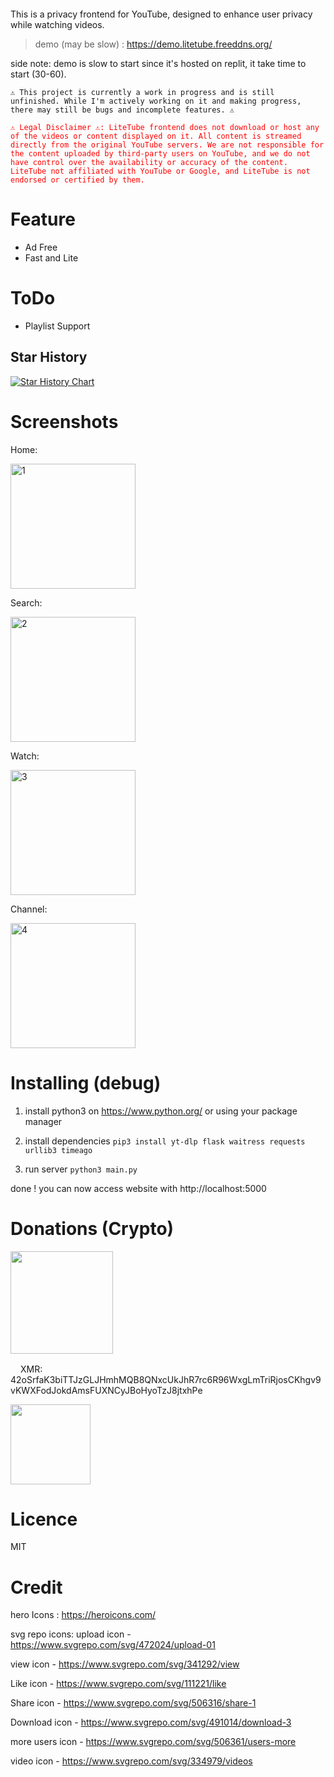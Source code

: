 <p align="center">
    <picture>
      <source media="(prefers-color-scheme: dark)" srcset="https://github.com/Mollomm1/LiteTube/blob/master/static/logo.png?raw=true">
      <source media="(prefers-color-scheme: light)" srcset="https://github.com/Mollomm1/LiteTube/blob/master/static/logo_white_theme.png?raw=true">
      <img alt="" src="">
    </picture>
</p>

This is a privacy frontend for YouTube, designed to enhance user privacy while watching videos.

> demo (may be slow) : https://demo.litetube.freeddns.org/

side note: demo is slow to start since it's hosted on replit, it take time to start (30-60).

`⚠️ This project is currently a work in progress and is still unfinished. While I'm actively working on it and making progress, there may still be bugs and incomplete features. ⚠️`

<span style="color:red">`⚠️ Legal Disclaimer ⚠️: LiteTube frontend does not download or host any of the videos or content displayed on it. All content is streamed directly from the original YouTube servers. We are not responsible for the content uploaded by third-party users on YouTube, and we do not have control over the availability or accuracy of the content. LiteTube not affiliated with YouTube or Google, and LiteTube is not endorsed or certified by them.`</span>

# Feature
* Ad Free
* Fast and Lite

# ToDo

* Playlist Support

## Star History

[![Star History Chart](https://api.star-history.com/svg?repos=mollomm1/LiteTube&type=Date)](https://star-history.com/#mollomm1/LiteTube&Date)

# Screenshots

Home:

<img src="https://github.com/Mollomm1/LiteTube/blob/master/assets/screenshots/1.png?raw=true" alt="1" width="200"/>

Search:

<img src="https://github.com/Mollomm1/LiteTube/blob/master/assets/screenshots/2.png?raw=true" alt="2" width="200"/>

Watch:

<img src="https://github.com/Mollomm1/LiteTube/blob/master/assets/screenshots/3.png?raw=true" alt="3" width="200"/>

Channel:

<img src="https://github.com/Mollomm1/LiteTube/blob/master/assets/screenshots/4.png?raw=true" alt="4" width="200"/>

# Installing (debug)
1. install python3 on https://www.python.org/ or using your package manager

2. install dependencies
`pip3 install yt-dlp flask waitress requests urllib3 timeago`

3. run server
`python3 main.py`

done ! you can now access website with http://localhost:5000
# Donations (Crypto)

<img src="https://i.imgur.com/uYmXzVR.gif" width="164">

<img src="https://www.getmonero.org/press-kit/symbols/monero-symbol-480.png" alt="" width="16" />XMR: 42oSrfaK3biTTJzGLJHmhMQB8QNxcUkJhR7rc6R96WxgLmTriRjosCKhgv9vKWXFodJokdAmsFUXNCyJBoHyoTzJ8jtxhPe

<img src="https://i.imgur.com/tEEwMCy.png" width="128"/>

# Licence
MIT

# Credit

hero Icons : https://heroicons.com/

svg repo icons:
upload icon - https://www.svgrepo.com/svg/472024/upload-01

view icon - https://www.svgrepo.com/svg/341292/view

Like icon - https://www.svgrepo.com/svg/111221/like

Share icon - https://www.svgrepo.com/svg/506316/share-1

Download icon - https://www.svgrepo.com/svg/491014/download-3

more users icon - https://www.svgrepo.com/svg/506361/users-more

video icon - https://www.svgrepo.com/svg/334979/videos